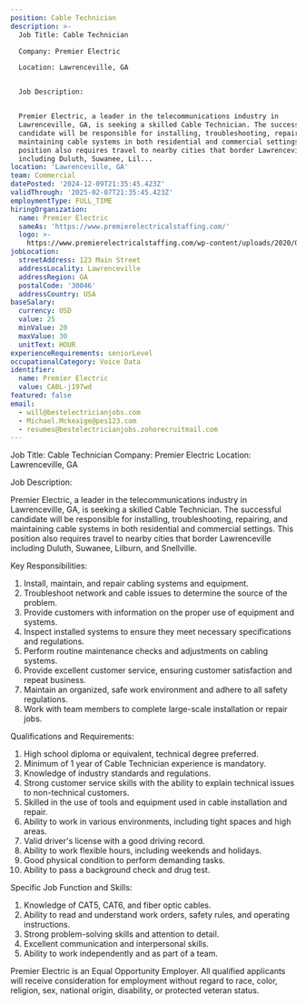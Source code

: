 ```yaml
---
position: Cable Technician
description: >-
  Job Title: Cable Technician 

  Company: Premier Electric 

  Location: Lawrenceville, GA 


  Job Description: 


  Premier Electric, a leader in the telecommunications industry in
  Lawrenceville, GA, is seeking a skilled Cable Technician. The successful
  candidate will be responsible for installing, troubleshooting, repairing, and
  maintaining cable systems in both residential and commercial settings. This
  position also requires travel to nearby cities that border Lawrenceville
  including Duluth, Suwanee, Lil...
location: 'Lawrenceville, GA'
team: Commercial
datePosted: '2024-12-09T21:35:45.423Z'
validThrough: '2025-02-07T21:35:45.423Z'
employmentType: FULL_TIME
hiringOrganization:
  name: Premier Electric
  sameAs: 'https://www.premierelectricalstaffing.com/'
  logo: >-
    https://www.premierelectricalstaffing.com/wp-content/uploads/2020/05/Premier-Electrical-Staffing-logo.png
jobLocation:
  streetAddress: 123 Main Street
  addressLocality: Lawrenceville
  addressRegion: GA
  postalCode: '30046'
  addressCountry: USA
baseSalary:
  currency: USD
  value: 25
  minValue: 20
  maxValue: 30
  unitText: HOUR
experienceRequirements: seniorLevel
occupationalCategory: Voice Data
identifier:
  name: Premier Electric
  value: CABL-j197wd
featured: false
email:
  - will@bestelectricianjobs.com
  - Michael.Mckeaige@pes123.com
  - resumes@bestelectricianjobs.zohorecruitmail.com
---
```




Job Title: Cable Technician 
Company: Premier Electric 
Location: Lawrenceville, GA 

Job Description: 

Premier Electric, a leader in the telecommunications industry in Lawrenceville, GA, is seeking a skilled Cable Technician. The successful candidate will be responsible for installing, troubleshooting, repairing, and maintaining cable systems in both residential and commercial settings. This position also requires travel to nearby cities that border Lawrenceville including Duluth, Suwanee, Lilburn, and Snellville. 

Key Responsibilities:

1. Install, maintain, and repair cabling systems and equipment.
2. Troubleshoot network and cable issues to determine the source of the problem.
3. Provide customers with information on the proper use of equipment and systems.
4. Inspect installed systems to ensure they meet necessary specifications and regulations.
5. Perform routine maintenance checks and adjustments on cabling systems.
6. Provide excellent customer service, ensuring customer satisfaction and repeat business.
7. Maintain an organized, safe work environment and adhere to all safety regulations.
8. Work with team members to complete large-scale installation or repair jobs.

Qualifications and Requirements:

1. High school diploma or equivalent, technical degree preferred.
2. Minimum of 1 year of Cable Technician experience is mandatory.
3. Knowledge of industry standards and regulations.
4. Strong customer service skills with the ability to explain technical issues to non-technical customers.
5. Skilled in the use of tools and equipment used in cable installation and repair.
6. Ability to work in various environments, including tight spaces and high areas.
7. Valid driver's license with a good driving record.
8. Ability to work flexible hours, including weekends and holidays.
9. Good physical condition to perform demanding tasks.
10. Ability to pass a background check and drug test.

Specific Job Function and Skills: 

1. Knowledge of CAT5, CAT6, and fiber optic cables.
2. Ability to read and understand work orders, safety rules, and operating instructions.
3. Strong problem-solving skills and attention to detail.
4. Excellent communication and interpersonal skills.
5. Ability to work independently and as part of a team.

Premier Electric is an Equal Opportunity Employer. All qualified applicants will receive consideration for employment without regard to race, color, religion, sex, national origin, disability, or protected veteran status.